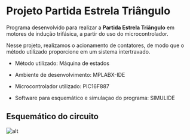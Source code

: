 # Projeto Partida Estrela Triângulo

Programa desenvolvido para realizar a __Partida Estrela Triângulo__ em motores de indução trifásica, a partir do uso do microcontrolador.

Nesse projeto, realizamos o acionamento de contatores, de modo que o método utilizado proporcione em um sistema intertravado.

* Método utilizado: Máquina de estados

* Ambiente de desenvolvimento: MPLABX-IDE

* Microcontrolador utilizado: PIC16F887

* Software para esquemático e simulaçao do programa: SIMULIDE 

## Esquemático do circuito

![alt](https://raw.githubusercontent.com/guilemes1/partidaETMaqEst/master/Circuito_Partida_Estrela_Tri%C3%A2ngulo.png)
